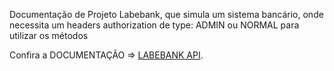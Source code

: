Documentação de Projeto Labebank, que simula um sistema bancário, onde necessita um headers authorization de type: ADMIN ou NORMAL para utilizar os métodos
<p>Confira a DOCUMENTAÇÃO => <a href="https://documenter.getpostman.com/view/19720614/UzBguVHL" target="_blank">LABEBANK API</a>.</p>
